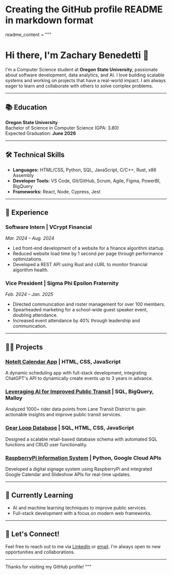 # Creating the GitHub profile README in markdown format
readme_content = """
# Hi there, I'm Zachary Benedetti 👋

I'm a Computer Science student at **Oregon State University**, passionate about software development, data analytics, and AI. I love building scalable systems and working on projects that have a real-world impact. I am always eager to learn and collaborate with others to solve complex problems.

---

## 📚 Education

**Oregon State University**  
Bachelor of Science in Computer Science (GPA: 3.80)  
Expected Graduation: **June 2026**

---

## 🛠️ Technical Skills

- **Languages:** HTML/CSS, Python, SQL, JavaScript, C/C++, Rust, x86 Assembly
- **Developer Tools:** VS Code, Git/GitHub, Scrum, Agile, Figma, PowerBI, BigQuery
- **Frameworks:** React, Node, Cypress, Jest

---

## 💼 Experience

### Software Intern | **VCrypt Financial**  
*Mar. 2024 – Aug. 2024*  
- Led front-end development of a website for a finance algorithm startup.
- Reduced website load time by 1 second per page through performance optimizations.
- Developed a REST API using Rust and cURL to monitor financial algorithm health.

### Vice President | **Sigma Phi Epsilon Fraternity**  
*Feb. 2024 – Jan. 2025*  
- Directed communication and roster management for over 100 members.
- Spearheaded marketing for a school-wide guest speaker event, doubling attendance.
- Increased event attendance by 40% through leadership and communication.

---

## 🧑‍💻 Projects

### [NoteIt Calendar App](https://github.com/benedetz/NoteIt-Calendar) | HTML, CSS, JavaScript  
A dynamic scheduling app with full-stack development, integrating ChatGPT's API to dynamically create events up to 3 years in advance.

### [Leveraging AI for Improved Public Transit](https://github.com/benedetz/Public-Transit-AI) | SQL, BigQuery, Malloy  
Analyzed 1000+ rider data points from Lane Transit District to gain actionable insights and improve public transit services.

### [Gear Loop Database](https://github.com/benedetz/Gear-Loop-Database) | SQL, HTML, CSS, JavaScript  
Designed a scalable retail-based database schema with automated SQL functions and CRUD user functionality.

### [RaspberryPi Information System](https://github.com/benedetz/RaspberryPi-Info-System) | Python, Google Cloud APIs  
Developed a digital signage system using RaspberryPi and integrated Google Calendar and Slideshow APIs for real-time updates.

---

## 🌱 Currently Learning

- AI and machine learning techniques to improve public services.
- Full-stack development with a focus on modern web frameworks.

---

## 🤝 Let's Connect!

Feel free to reach out to me via [LinkedIn](https://linkedin.com/in/zach-benedetti-ln) or [email](mailto:zsbenedetti@gmail.com). I'm always open to new opportunities and collaborations.

---

Thanks for visiting my GitHub profile!
"""

<!---
benedetz/benedetz is a ✨ special ✨ repository because its `README.md` (this file) appears on your GitHub profile.
You can click the Preview link to take a look at your changes.
--->
